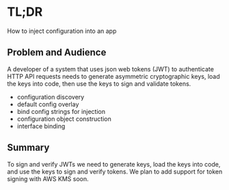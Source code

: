 # TL;DR

How to inject configuration into an app


## Problem and Audience

A developer of a system that uses json web tokens (JWT) to authenticate HTTP API requests needs to generate asymmetric cryptographic keys, load the keys into code, then use the keys to sign and validate tokens.

* configuration discovery
* default config overlay
* bind config strings for injection
* configuration object construction
* interface binding

## Summary

To sign and verify JWTs we need to generate keys, load the keys into code, and use the keys to sign and verify tokens.  We plan to add support for token signing with AWS KMS soon.
